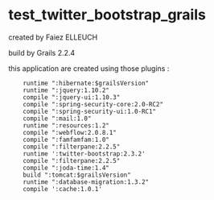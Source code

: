 test_twitter_bootstrap_grails
=============================

created by Faiez ELLEUCH

build by Grails 2.2.4

this application are created using those plugins :

        runtime ":hibernate:$grailsVersion"
        runtime ":jquery:1.10.2"
        compile ":jquery-ui:1.10.3"
        compile ":spring-security-core:2.0-RC2"
        compile ":spring-security-ui:1.0-RC1"
        compile ":mail:1.0"
        runtime ":resources:1.2"
        compile ":webflow:2.0.8.1"
        compile ":famfamfam:1.0"
        compile ":filterpane:2.2.5"
        runtime ':twitter-bootstrap:2.3.2'
        compile ":filterpane:2.2.5"
        compile ":joda-time:1.4"
        build ":tomcat:$grailsVersion"
        runtime ":database-migration:1.3.2"
        compile ':cache:1.0.1'
        
        
        
        
